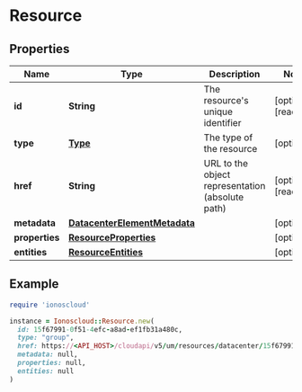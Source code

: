 # Resource

## Properties

| Name | Type | Description | Notes |
| ---- | ---- | ----------- | ----- |
| **id** | **String** | The resource&#39;s unique identifier | [optional][readonly] |
| **type** | [**Type**](Type.md) | The type of the resource | [optional] |
| **href** | **String** | URL to the object representation (absolute path) | [optional][readonly] |
| **metadata** | [**DatacenterElementMetadata**](DatacenterElementMetadata.md) |  | [optional] |
| **properties** | [**ResourceProperties**](ResourceProperties.md) |  | [optional] |
| **entities** | [**ResourceEntities**](ResourceEntities.md) |  | [optional] |

## Example

```ruby
require 'ionoscloud'

instance = Ionoscloud::Resource.new(
  id: 15f67991-0f51-4efc-a8ad-ef1fb31a480c,
  type: "group",
  href: https://<API_HOST>/cloudapi/v5/um/resources/datacenter/15f67991-0f51-4efc-a8ad-ef1fb31a480c,
  metadata: null,
  properties: null,
  entities: null
)
```

